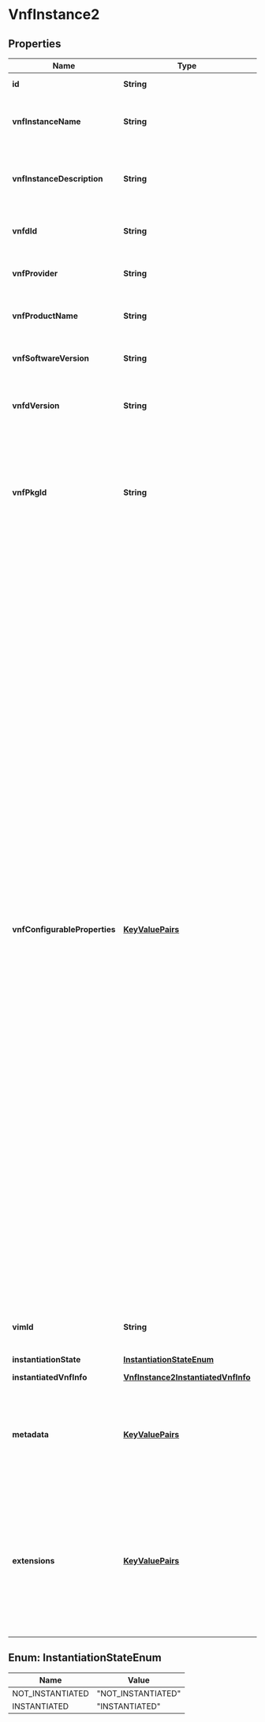 
# VnfInstance2

## Properties
Name | Type | Description | Notes
------------ | ------------- | ------------- | -------------
**id** | **String** | Identifier of the VNF instance.  | 
**vnfInstanceName** | **String** | Name of the VNF instance. This attribute can be modified with the PATCH method.  |  [optional]
**vnfInstanceDescription** | **String** | Human-readable description of the VNF instance. This attribute can be modified with the PATCH method.  |  [optional]
**vnfdId** | **String** | Identifier of the VNFD on which the VNF instance is based.  | 
**vnfProvider** | **String** | Provider of the VNF and the VNFD. The value is copied from the VNFD.  | 
**vnfProductName** | **String** | Name to identify the VNF Product. The value is copied from the VNFD.  | 
**vnfSoftwareVersion** | **String** | Software version of the VNF. The value is copied from the VNFD.  | 
**vnfdVersion** | **String** | Identifies the version of the VNFD. The value is copied from the VNFD.  | 
**vnfPkgId** | **String** | Identifier of information held by the NFVO about the specific VNF package on which the VNF is based. This identifier was allocated by the NFVO. This attribute can be modified with the PATCH method.  | 
**vnfConfigurableProperties** | [**KeyValuePairs**](KeyValuePairs.md) | Current values of the configurable properties of the VNF instance. Configurable properties referred in this attribute are declared in the VNFD. ETSI GS NFV-SOL 001 specifies the structure and format of the VNFD based on TOSCA specifications. VNF configurable properties are sometimes also referred to as configuration parameters applicable to a VNF. Some of these are set prior to instantiation and cannot be modified if the VNF is instantiated, some are set prior to instantiation (are part of initial configuration) and can be modified later, and others can be set only after instantiation. The applicability of certain configuration may depend on the VNF and the required operation of the VNF at a certain point in time. These configurable properties include the following standard attributes, which are declared in the VNFD if auto-scaling and/or auto-healing are supported by the VNF: * isAutoscaleEnabled: If present, the VNF supports auto-scaling. If set to true, auto-scaling is currently enabled. If set to false, auto-scaling is currently disabled. * isAutohealEnabled: If present, the VNF supports auto-healing. If set to true, auto-healing is currently enabled. If set to false, auto-healing is currently disabled. This attribute can be modified with the PATCH method.  |  [optional]
**vimId** | **String** | Identifier of a VIM that manages resources for the VNF instance.  |  [optional]
**instantiationState** | [**InstantiationStateEnum**](#InstantiationStateEnum) | The instantiation state of the VNF.  | 
**instantiatedVnfInfo** | [**VnfInstance2InstantiatedVnfInfo**](VnfInstance2InstantiatedVnfInfo.md) |  |  [optional]
**metadata** | [**KeyValuePairs**](KeyValuePairs.md) | Additional VNF-specific metadata describing the VNF instance. Metadata that are writeable are declared in the VNFD. This attribute can be modified with the PATCH method.  |  [optional]
**extensions** | [**KeyValuePairs**](KeyValuePairs.md) | VNF-specific attributes that affect the lifecycle management of this VNF instance by the VNFM, or the lifecycle management scripts. Extensions that are writeable are declared in the VNFD. This attribute can be modified with the PATCH method.  |  [optional]


<a name="InstantiationStateEnum"></a>
## Enum: InstantiationStateEnum
Name | Value
---- | -----
NOT_INSTANTIATED | &quot;NOT_INSTANTIATED&quot;
INSTANTIATED | &quot;INSTANTIATED&quot;



